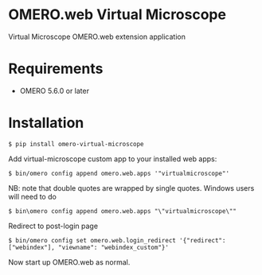 OMERO.web Virtual Microscope
============================
Virtual Microscope OMERO.web extension application

Requirements
============

* OMERO 5.6.0 or later

Installation
============

    $ pip install omero-virtual-microscope

Add virtual-microscope custom app to your installed web apps:

    $ bin/omero config append omero.web.apps '"virtualmicroscope"'

NB: note that double quotes are wrapped by single quotes. Windows users will need to do

    $ bin\omero config append omero.web.apps "\"virtualmicroscope\""

Redirect to post-login page

    $ bin/omero config set omero.web.login_redirect '{"redirect": ["webindex"], "viewname": "webindex_custom"}'

Now start up OMERO.web as normal.
